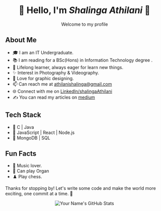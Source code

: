 ### <h1 align="center">👋 Hello, I'm <i>Shalinga Athilani</i> 💫</h1>

<p align="center"><b></b>Welcome to my profile </b></p>

<h2>About Me</h2>

- 🎓 I am an IT Undergraduate.
- 📚 I am reading for a BSc(Hons) in Information Technology degree .
- 🌱 Lifelong learner, always eager for learn new things.
- ✨ Interest in Photography & Videography.
- 🔮 Love for graphic designing.
- 📫 Can reach me at athilanishalinga@gmail.com
- 🌐 Connect with me on <a href = "www.linkedin.com/in/athilani-shalinga-a634ab254">LinkedIn/shalingaAthilani</a>
- ✍️ You can read my articles on <a href = "https://medium.com/@athilanishalinga">medium</a>

<h2>Tech Stack</h2>

- 🧩 C | Java
- 🌟 JavaScript | React | Node.js
- 💾 MongoDB | SQL

<h2>Fun Facts</h2>

- 🎵 Music lover.
- 🎹 Can play Organ
- ♟️ Play chess.


Thanks for stopping by! Let's write some code and make the world more exciting, one commit at a time. 🌟

<p align="center">
  <img src="https://github-readme-stats.vercel.app/api?username=yourusername&show_icons=true" alt="Your Name's GitHub Stats">
</p>


<!--
**thilaniShalinga/thilaniShalinga** is a ✨ _special_ ✨ repository because its `README.md` (this file) appears on your GitHub profile.

Here are some ideas to get you started:

- 🔭 I’m currently working on ...
- 🌱 I’m currently learning ...
- 👯 I’m looking to collaborate on ...
- 🤔 I’m looking for help with ...
- 💬 Ask me about ...
- 📫 How to reach me: ...
- 😄 Pronouns: ...
- ⚡ Fun fact: ...
-->
